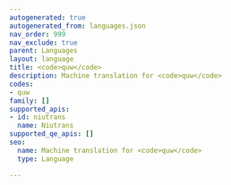 ```yaml
---
autogenerated: true
autogenerated_from: languages.json
nav_order: 999
nav_exclude: true
parent: Languages
layout: language
title: <code>quw</code>
description: Machine translation for <code>quw</code>
codes:
- quw
family: []
supported_apis:
- id: niutrans
  name: Niutrans
supported_qe_apis: []
seo:
  name: Machine translation for <code>quw</code>
  type: Language

---
```


